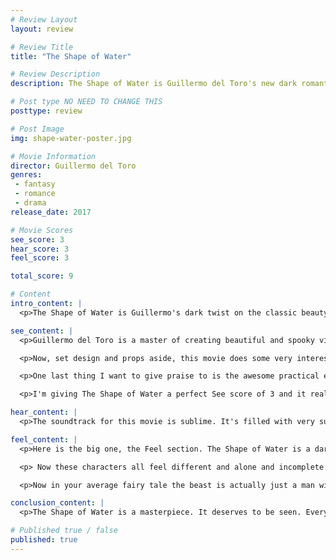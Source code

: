 ```yaml
---
# Review Layout
layout: review

# Review Title
title: "The Shape of Water"

# Review Description
description: The Shape of Water is Guillermo del Toro's new dark romantic fairy tale about a mute custodian that falls in love with an amphibious humanoid.

# Post type NO NEED TO CHANGE THIS
posttype: review

# Post Image
img: shape-water-poster.jpg

# Movie Information
director: Guillermo del Toro
genres:
 - fantasy
 - romance
 - drama
release_date: 2017

# Movie Scores
see_score: 3
hear_score: 3
feel_score: 3

total_score: 9

# Content
intro_content: |
  <p>The Shape of Water is Guillermo's dark twist on the classic beauty and the beast style fairy tale. The film takes place in America in the 1960s and follows a mute custodian named Elisa (played by Sally Hawkins). She works at a high security government facility that brings in an amphibious humanoid creature to study. The creature is brought in by a Colonel Richard Strickland (played by a positively menacing Michael Shannon) who only wants to exploit the creature for it's possible advantages in the Space Race. Elisa and the creature form a strong bond, due to their shared inability to communicate like everyone else, and she must try to save it from being tortured and experimented on.</p>

see_content: |
  <p>Guillermo del Toro is a master of creating beautiful and spooky visuals. He fills every single scene with just tons and tons of character. Our main character Lisa lives in an apartment above a movie theatre and her apartment is just so unique and interesting filled with all sorts of tiny details that really add to the character. All the locations are painstakingly designed to look as true to life as possible for the era. Every nook and cranny in every room is filled with tiny details you may never even notice, but they are all there for a reason and add to the feel of the movie.</p>

  <p>Now, set design and props aside, this movie does some very interesting things with all the camera work. There are so many scenes that are unexpected and powerful. One in particular is of Elisa and the creature dancing in a daydream scene. The scene is shot like one of the old movies Elisa watches with her next door neighbour. This scene is shot in black and white and is so out of this world due to it being a daydream.</p>

  <p>One last thing I want to give praise to is the awesome practical effects of the creature design. The amphibious humanoid creature is played by Doug Jones and is mostly a real suit with some cg added here and there depending on the scene. It looks very real and Doug Jones does an incredible job bringing it to life</p>

  <p>I'm giving The Shape of Water a perfect See score of 3 and it really deserves it. This movie does so much with what you see that it could probably be a silent film just due to all the character, emotion and detail injected into every scene. On top of that, every shot of this movie is just put together with so much care and thought. It really is a visual masterpiece.</p>

hear_content: |
  <p>The soundtrack for this movie is sublime. It's filled with very subtle and beautiful french music that really sets a romantic and airy vibe. It might seem strange that a movie set in America in the 60s would have a very obviously romantic french soundtrack, but it really fits with the aesthetic of this movie. It adds so much to the tone and feeling. I really wish I had more of an ability to put to words what I feel about music. The soundtrack in this movie is perfect and very memorable and for that I think it deserves a perfect 3.</p>

feel_content: |
  <p>Here is the big one, the Feel section. The Shape of Water is a dark fantasy / romance film and it has a very powerful message. The movie is about how even though you may feel incomplete or imperfect and alone you are not alone. Elisa is a mute but she is not deaf, she communicates with sign language. She is about 40 and not married or in a relationship and she lives alone. Her neighbour Giles (played just perfectly by Richard Jenkins) is an even older artist who just can't seem to get any work now that photography is taking over. He is also not married and lives alone, and on top of that is gay. The creature may be humanoid in appearance but is totally alien in it's captive environment. It cannot speak or communicate and is the only one of it's kind.</p>

  <p> Now these characters all feel different and alone and incomplete. They are all basically the only one of their kind in this small town. But they learn from each other that being different does not make you weak, and that you are never really alone. The love story between the creature and Elisa is so powerful and emotional even though neither of them can speak. They convey so much emotion through their movement and facial expressions and later even sign language and music.</p>

  <p>Now in your average fairy tale the beast is actually just a man with a spell over him and when the beauty does something to lift the spell they will live happily ever after as normal people. The Shape of Water flips this on it's head with a creature that really is just a creature and is not human in any way and with a beauty that is not normal or even typically young or conventionally beautiful. This movie does everything right and makes you really care the whole time about these characters and their connections with each other. It deserves a perfect score of 3.</p>

conclusion_content: |
  <p>The Shape of Water is a masterpiece. It deserves to be seen. Everything that makes a movie good is here. The visuals are stunning and full of depth and detail. The score is perfect for the visuals. It conveys the aesthetic and theme of the movie so well and on top of all that this movie has characters that you just love. Characters that you want to succeed and be happy. The movie makes you feel from beginning to end. Even if you aren't interested in this movie you should really do yourself a favor and watch it. I don't think you will be disappointed.</p>

# Published true / false
published: true
---
```

